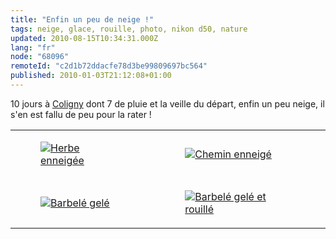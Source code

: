 ```yaml
---
title: "Enfin un peu de neige !"
tags: neige, glace, rouille, photo, nikon d50, nature
updated: 2010-08-15T10:34:31.000Z
lang: "fr"
node: "68096"
remoteId: "c2d1b72ddacfe78d3be99809697bc564"
published: 2010-01-03T21:12:08+01:00
---
```


10 jours à [Coligny](http://maps.google.fr/maps?f=q&amp;source=s_q&amp;hl=fr&amp;geocode=&amp;q=coligny&amp;sll=46.75984,1.738281&amp;sspn=9.304606,23.269043&amp;ie=UTF8&amp;hq=&amp;hnear=Coligny,+Ain,+Rh%C3%B4ne-Alpes&amp;ll=46.382939,5.346951&amp;spn=0.009207,0.022724&amp;t=h&amp;z=16) dont 7 de pluie et la veille du départ, enfin un peu neige, il s'en est fallu de peu pour la rater !

<table class="table-centre"><tr><td><figure class="object-center"><a href="/images/herbe-enneigee.jpg"><img loading="lazy" src="/images/330x/herbe-enneigee.jpg" alt="Herbe enneigée">
</a></figure></td>
<td><figure class="object-center"><a href="/images/chemin-enneige.jpg"><img loading="lazy" src="/images/330x/chemin-enneige.jpg" alt="Chemin enneigé">
</a></figure></td>
</tr>
<tr><td><figure class="object-center"><a href="/images/barbele-gele.jpg"><img loading="lazy" src="/images/330x/barbele-gele.jpg" alt="Barbelé gelé">
</a></figure></td>
<td><figure class="object-center"><a href="/images/barbele-gele-et-rouille.jpg"><img loading="lazy" src="/images/330x/barbele-gele-et-rouille.jpg" alt="Barbelé gelé et rouillé">
</a></figure></td>
</tr>

</table>
